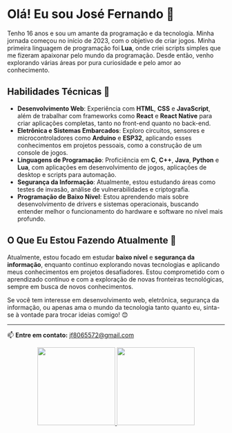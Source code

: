# Olá! Eu sou José Fernando 👋

Tenho 16 anos e sou um amante da programação e da tecnologia. Minha jornada começou no início de 2023, com o objetivo de criar jogos. Minha primeira linguagem de programação foi **Lua**, onde criei scripts simples que me fizeram apaixonar pelo mundo da programação. Desde então, venho explorando várias áreas por pura curiosidade e pelo amor ao conhecimento.

## Habilidades Técnicas 🚀

- **Desenvolvimento Web**: Experiência com **HTML**, **CSS** e **JavaScript**, além de trabalhar com frameworks como **React** e **React Native** para criar aplicações completas, tanto no front-end quanto no back-end.
- **Eletrônica e Sistemas Embarcados**: Exploro circuitos, sensores e microcontroladores como **Arduino** e **ESP32**, aplicando esses conhecimentos em projetos pessoais, como a construção de um console de jogos.
- **Linguagens de Programação**: Proficiência em **C**, **C++**, **Java**, **Python** e **Lua**, com aplicações em desenvolvimento de jogos, aplicações de desktop e scripts para automação.
- **Segurança da Informação**: Atualmente, estou estudando áreas como testes de invasão, análise de vulnerabilidades e criptografia.
- **Programação de Baixo Nível**: Estou aprendendo mais sobre desenvolvimento de drivers e sistemas operacionais, buscando entender melhor o funcionamento do hardware e software no nível mais profundo.

## O Que Eu Estou Fazendo Atualmente 🧠

Atualmente, estou focado em estudar **baixo nível** e **segurança da informação**, enquanto continuo explorando novas tecnologias e aplicando meus conhecimentos em projetos desafiadores. Estou comprometido com o aprendizado contínuo e com a exploração de novas fronteiras tecnológicas, sempre em busca de novos conhecimentos.

Se você tem interesse em desenvolvimento web, eletrônica, segurança da informação, ou apenas ama o mundo da tecnologia tanto quanto eu, sinta-se à vontade para trocar ideias comigo! 😊

---
📫 **Entre em contato:** jf8065572@gmail.com


<div align="center">
  <a href="https://github.com/Fernando8796">
  <img loading="lazy" height="180em" src="https://github-readme-stats.vercel.app/api?username=Fernando8796&hide=stars&show_icons=true&theme=react"/>
  <img loading="lazy" height="180em" src="https://github-readme-stats.vercel.app/api/top-langs/?username=Fernando8796&layout=compact&langs_count=5&theme=react"/>
</div>
